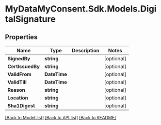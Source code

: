# MyDataMyConsent.Sdk.Models.DigitalSignature

## Properties

Name | Type | Description | Notes
------------ | ------------- | ------------- | -------------
**SignedBy** | **string** |  | [optional] 
**CertIssuedBy** | **string** |  | [optional] 
**ValidFrom** | **DateTime** |  | [optional] 
**ValidTill** | **DateTime** |  | [optional] 
**Reason** | **string** |  | [optional] 
**Location** | **string** |  | [optional] 
**Sha1Digest** | **string** |  | [optional] 

[[Back to Model list]](../README.md#documentation-for-models) [[Back to API list]](../README.md#documentation-for-api-endpoints) [[Back to README]](../README.md)

